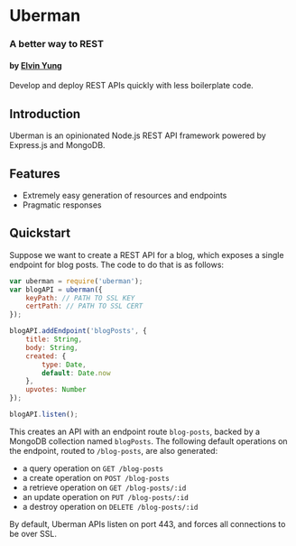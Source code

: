 # Uberman
### A better way to REST
#### by [Elvin Yung](https://github.com/elvinyung)

Develop and deploy REST APIs quickly with less boilerplate code.

## Introduction
Uberman is an opinionated Node.js REST API framework powered by Express.js and MongoDB. 

## Features
* Extremely easy generation of resources and endpoints
* Pragmatic responses

## Quickstart
Suppose we want to create a REST API for a blog, which exposes a single endpoint for blog posts. The code to do that is as follows:
    
```javascript
var uberman = require('uberman');
var blogAPI = uberman({
    keyPath: // PATH TO SSL KEY
    certPath: // PATH TO SSL CERT
});

blogAPI.addEndpoint('blogPosts', {
    title: String,
    body: String,
    created: {
        type: Date,
        default: Date.now
    },
    upvotes: Number
});

blogAPI.listen();
```

This creates an API with an endpoint route `blog-posts`, backed by a MongoDB collection named `blogPosts`. The following default operations on the endpoint, routed to `/blog-posts`, are also generated:
* a query operation on `GET /blog-posts`
* a create operation on `POST /blog-posts`
* a retrieve operation on `GET /blog-posts/:id`
* an update operation on `PUT /blog-posts/:id`
* a destroy operation on `DELETE /blog-posts/:id`

By default, Uberman APIs listen on port 443, and forces all connections to be over SSL.